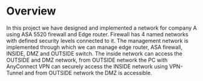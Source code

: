 # Overview
In this project we have designed and implemented a network for company A using ASA 5520 firewall and Edge router. 
Firewall has 4 named networks with defined security levels connected to it. The management network is implemented
through which we can manage edge router, ASA firewall, INSIDE, DMZ and OUTSIDE switch. The inside network can 
access the OUTSIDE and DMZ network, from OUTSIDE network the PC with AnyConnect VPN can securely access the INSIDE 
network using VPN-Tunnel and from OUTSIDE network the DMZ is accessible.

